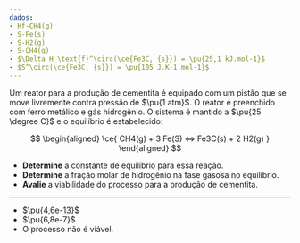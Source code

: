 ```yaml
---
dados:
- Hf-CH4(g)
- S-Fe(s)
- S-H2(g)
- S-CH4(g)
- $\Delta H_\text{f}^\circ(\ce{Fe3C, {s}}) = \pu{25,1 kJ.mol-1}$
- $S^\circ(\ce{Fe3C, {s}}) = \pu{105 J.K-1.mol-1}$
---
```


Um reator para a produção de cementita é equipado com um pistão que se move livremente contra pressão de $\pu{1 atm}$. O reator é preenchido com ferro metálico e gás hidrogênio. O sistema é mantido a $\pu{25 \degree C}$ e o equilíbrio é estabelecido:

$$
\begin{aligned}
\ce{ CH4(g) + 3 Fe(S) <=> Fe3C(s) + 2 H2(g) }
\end{aligned}
$$

- **Determine** a constante de equilíbrio para essa reação.
- **Determine** a fração molar de hidrogênio na fase gasosa no equilíbrio.
- **Avalie** a viabilidade do processo para a produção de cementita.

---

- $\pu{4,6e-13}$
- $\pu{6,8e-7}$
- O processo não é viável.
